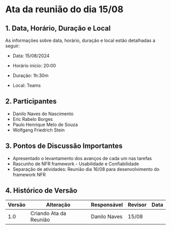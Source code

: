 # Ata da reunião do dia 15/08

## 1. Data, Horário, Duração e Local

As informações sobre data, horário, duração e local estão detalhadas a seguir:

- Data: 15/08/2024

- Horário início: 20:00

- Duração: 1h:30m

- Local: Teams

## 2. Participantes

- Danilo Naves do Nascimento
- Eric Rabelo Borges
- Paulo Henrique Melo de Souza
- Wolfgang Friedrich Stein

## 3. Pontos de Discussão Importantes

- Apresentado o levantamento dos avanços de cada um nas tarefas
- Rascunho de NFR framework - Usabilidade e Confiabilidade
- Separação de atividades: Reunião dia 16/08 para desenvolvimento do framework NFR

## 4. Histórico de Versão

| Versão | Alteração | Responsável | Revisor | Data |
|--------|-----------|-------------|---------|------|
| 1.0 | Criando Ata da Reunião | Danilo Naves| 15/08 |